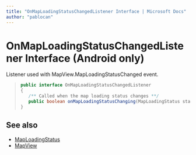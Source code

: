 ```yaml
---
title: "OnMapLoadingStatusChangedListener Interface | Microsoft Docs"
author: "pablocan"
---
```


# OnMapLoadingStatusChangedListener Interface (Android only)

Listener used with MapView.MapLoadingStatusChanged event.

>```java
> public interface OnMapLoadingStatusChangedListener
> {
>    /** Called when the map loading status changes **/
>    public boolean onMapLoadingStatusChanging(MapLoadingStatus status);
> }
>```

## See also

* [MapLoadingStatus](../maploadingstatus-enumeration.md)
* [MapView](../MapView-class.md)